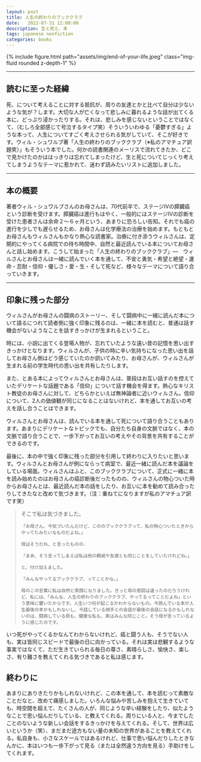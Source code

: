 ```yaml
---
layout: post
title: 人生の終わりのブッククラブ
date:   2022-07-31 12:00:00
description: 生と死と、本
tags: japanese nonfiction
categories: books
---
```


<div class="row mt-3">
    <div class="col-sm mt-3 mt-md-0">
        {% include figure.html path="assets/img/end-of-your-life.jpeg" class="img-fluid rounded z-depth-1" %}
    </div>
</div>

<hr>

## 読むに至った経緯

死、について考えることに対する抵抗が、周りの友達とかと比べて自分は少ないような気が？します。大切な人が亡くなって悲しみに暮れるような話が出てくる本に、どっぷり浸かったりする。それは、悲しみを感じないということではなくて、（むしろ全部感じて号泣するタイプ笑）そういういわゆる「憂鬱すぎる」ような本って、人生についてすごく考えさせられる気がしていて、そこが好きです。ウィル・シュワルブ著「人生の終わりのブッククラブ（※私のアマチュア訳題笑）」もそういう本でした。何かの読書関連のメーリスで流れてきたか、どこで見かけたのかははっきりは忘れてしまったけど、生と死についてじっくり考えてしまうようなテーマに惹かれて、迷わず読みたいリストに追加しました。

<hr>

## 本の概要

著者ウィル・シュワルブさんのお母さんは、70代前半で、ステージIVの膵臓癌という診断を受けます。膵臓癌は進行もはやく、一般的にはステージIVの診断を受けた患者さんは余命２〜６ヶ月という、あまりに恐ろしい告知。それでも癌の進行を少しでも遅らせるため、お母さんは化学療法の治療を始めます。もともとお母さんもウィルさんもかなり熱心な読書家。治療に付き添うウィルさんは、定期的にやってくる病院での待ち時間中、自然と最近読んでいる本についてお母さんと話し始めます。こうして始まった「人生の終わりのブッククラブ」––　ウィルさんとお母さんは一緒に読んでいく本を通して、不安と勇気・希望と絶望・運命・忍耐・信仰・優しさ・愛・生・そして死など、様々なテーマについて語り合っていきます。

<hr>

## 印象に残った部分

ウィルさんがお母さんの闘病のストーリー、そして闘病中に一緒に読んだ本について語るにつれて読者側に強く印象に残るのは、一緒に本を読むと、普通は話す機会がないようなことを話すきっかけが生まれるということ。

時には、小説に出てくる登場人物が、忘れていたような遠い昔の記憶を思い出すきっかけとなります。ウィルさんが、子供の時に辛い気持ちになった思い出を話してお母さん側はどう感じていたのか訊いてみたり、お母さんが、ウィルさんが生まれる前の学生時代の思い出を共有したりします。

また、とある本によってウィルさんとお母さんは、普段はお互い話すのを控えていたデリケートな話題である「信仰」について話す機会を得ます。熱心なキリスト教徒のお母さんに対して、どちらかといえば無神論者に近いウィルさん。信仰について、2人の価値観が同じになることはないけれど、本を通してお互いの考えを話し合うことはできます。

ウィルさんとお母さんは、読んでいる本を通して死について語り合うこともあります。あまりにデリケートなトピックでも、自分たち自身の文脈ではなく、本の文脈で語り合うことで、一歩下がってお互いの考えやその背景を共有することができるのです。

最後に、本の中で強く印象に残った部分を引用して終わりに入りたいと思います。ウィルさんとお母さんが例にならって病室で、最近一緒に読んだ本を議論をしている場面。ウィルさんはふと、このブッククラブについて、正式に一緒に本を読み始めたのはお母さんの癌診断後だったものの、ウィルさんの物心ついた時からお母さんとは、最近読んだ本の話をしたり、お互いに本を勧めて読み合ったりしてきたなと改めて気づきます。（注：重ねてになりますが私のアマチュア訳です笑）

<blockquote>
    そこで私は気づきました。

    「お母さん、今気づいたんだけど、こののブッククラブって、私の物心ついたときからやってたみたいなものだよね。」

    母はそうだね、と言ったものの、

    「まあ、そう言ってしまえば私は他の親戚や友達とも同じことをしていたけれどね。」

    と、付け加えました。

    「みんなやってるブッククラブ、ってことかな。」
    
    母のこの言葉に私は自然と笑顔になりました。きっと母の意図は違ったのだろうけれど、私には、「みんな、人生の終わりのブッククラブ、やってるってことだよね」という意味に響いたからです。人生いつ何が起こるかわからないもの。今読んでいる本が人生最後の本かもしれないし、今話している相手との会話が最後の会話になるかもしれないのは、闘病している母も、健康な私も、実はみんな同じこと。そう母が言っているように感じたのです。
</blockquote>

いつ死がやってくるかなんてわからないけれど、癌と闘う人も、そうでない人も、実は皆同じスピードで最後の日に向かっている。それは実は悲観するような事実ではなくて、ただ生きていられる毎日の尊さ、素晴らしさ、愉快さ、楽しさ、有り難さを教えてくれる気づきであると私は感じます。

## 終わりに

あまりにありきたりかもしれないけれど、この本を通して、本を読むって素敵なことだなと、改めて痛感しました。いろんな悩みや苦しみを抱えて生きていても、時空間を超えて、たくさんの人が、同じような辛い経験をしたり、似たようなことで思い悩んだりしている、と教えてくれる。周りにいる人と、今までしたことのないような新しい会話をするきっかけを与えてくれる。そして、世界は広いというか（笑）、まだまだ途方もない量の未知の世界があることを教えてくれる。私自身も、小さなスケールではあるけれど、仕事で思い悩んだりしたときなんかに、本はいつも一歩下がって見る（または全然違う方向を見る）手助けをしてくれます。
